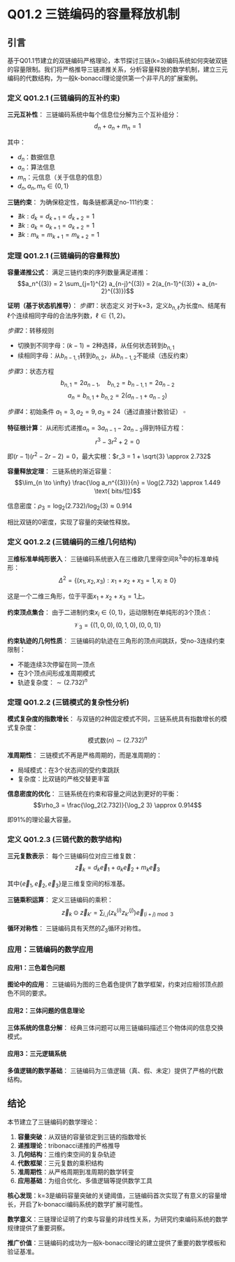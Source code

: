# Q01.2 三链编码的容量释放机制

## 引言

基于Q01.1节建立的双链编码严格理论，本节探讨三链(k=3)编码系统如何突破双链的容量限制。我们将严格推导三链递推关系，分析容量释放的数学机制，建立三元编码的代数结构，为一般k-bonacci理论提供第一个非平凡的扩展案例。

### 定义 Q01.2.1 (三链编码的互补约束)

**三元互补性**：
三链编码系统中每个信息位分解为三个互补组分：
$$d_n + a_n + m_n = 1$$

其中：
- $d_n$：数据信息
- $a_n$：算法信息
- $m_n$：元信息（关于信息的信息）
- $d_n, a_n, m_n \in \{0, 1\}$

**三链约束**：
为确保稳定性，每条链都满足no-111约束：
- $\nexists k: d_k = d_{k+1} = d_{k+2} = 1$
- $\nexists k: a_k = a_{k+1} = a_{k+2} = 1$
- $\nexists k: m_k = m_{k+1} = m_{k+2} = 1$

### 定理 Q01.2.1 (三链编码的容量释放)

**容量递推公式**：
满足三链约束的序列数量满足递推：
$$a_n^{(3)} = 2 \sum_{j=1}^{2} a_{n-j}^{(3)} = 2(a_{n-1}^{(3)} + a_{n-2}^{(3)})$$

**证明（基于状态机推导）**：
*步骤1*：状态定义
对于k=3，定义$b_{n,\ell}$为长度n、结尾有$\ell$个连续相同字母的合法序列数，$\ell \in \{1, 2\}$。

*步骤2*：转移规则
- 切换到不同字母：$(k-1) = 2$种选择，从任何状态转到$b_{n,1}$
- 续相同字母：从$b_{n-1,1}$转到$b_{n,2}$，从$b_{n-1,2}$不能续（违反约束）

*步骤3*：状态方程
$$b_{n,1} = 2a_{n-1}, \quad b_{n,2} = b_{n-1,1} = 2a_{n-2}$$
$$a_n = b_{n,1} + b_{n,2} = 2(a_{n-1} + a_{n-2})$$

*步骤4*：初始条件
$a_1 = 3, a_2 = 9, a_3 = 24$（通过直接计数验证） $\square$

**特征根计算**：
从闭形式递推$a_n = 3a_{n-1} - 2a_{n-3}$得到特征方程：
$$r^3 - 3r^2 + 2 = 0$$

即$(r-1)(r^2 - 2r - 2) = 0$，最大实根：$r_3 = 1 + \sqrt{3} \approx 2.732$

**容量释放定理**：
三链系统的渐近容量：
$$\lim_{n \to \infty} \frac{\log a_n^{(3)}}{n} = \log(2.732) \approx 1.449 \text{ bits/位}$$

信息密度：$\rho_3 = \log_2(2.732) / \log_2(3) \approx 0.914$

相比双链的0密度，实现了容量的突破性释放。

### 定义 Q01.2.2 (三链编码的三维几何结构)

**三维标准单纯形嵌入**：
三链编码系统嵌入在三维欧几里得空间$\mathbb{R}^3$中的标准单纯形：
$$\Delta^2 = \{(x_1, x_2, x_3) : x_1 + x_2 + x_3 = 1, x_i \geq 0\}$$

这是一个二维三角形，位于平面$x_1 + x_2 + x_3 = 1$上。

**约束顶点集合**：
由于二进制约束$x_i \in \{0,1\}$，运动限制在单纯形的3个顶点：
$$\mathcal{V}_3 = \{(1,0,0), (0,1,0), (0,0,1)\}$$

**约束轨迹的几何性质**：
三链编码的轨迹在三角形的顶点间跳跃，受no-3连续约束限制：
- 不能连续3次停留在同一顶点
- 在3个顶点间形成准周期模式
- 轨迹复杂度：$\sim (2.732)^n$

### 定理 Q01.2.2 (三链模式的复杂性分析)

**模式复杂度的指数增长**：
与双链的2种固定模式不同，三链系统具有指数增长的模式复杂度：
$$\text{模式数}(n) \sim (2.732)^n$$

**准周期性**：
三链模式不再是严格周期的，而是准周期的：
- 局域模式：在3个状态间的受约束跳跃
- 复杂度：比双链的严格交替更丰富

**信息密度的优化**：
三链系统在约束和容量之间达到更好的平衡：
$$\rho_3 = \frac{\log_2(2.732)}{\log_2 3} \approx 0.914$$

即91%的理论最大容量。

### 定义 Q01.2.3 (三链代数的数学结构)

**三元复数表示**：
每个三链编码位对应三维复数：
$$\vec{z}_k = d_k \vec{e}_1 + a_k \vec{e}_2 + m_k \vec{e}_3$$

其中$\{\vec{e}_1, \vec{e}_2, \vec{e}_3\}$是三维复空间的标准基。

**三链乘积运算**：
定义三链编码的乘积：
$$\vec{z}_k \odot \vec{z}_{k'} = \sum_{i,j} (z_k^{(i)} z_{k'}^{(j)}) \vec{e}_{(i+j) \bmod 3}$$

**循环对称性**：
三链编码具有天然的$Z_3$循环对称性。

### 应用：三链编码的数学应用

#### 应用1：三色着色问题

**图论中的应用**：
三链编码为图的三色着色提供了数学框架，约束对应相邻顶点颜色不同的要求。

#### 应用2：三体问题的信息理论

**三体系统的信息分解**：
经典三体问题可以用三链编码描述三个物体间的信息交换模式。

#### 应用3：三元逻辑系统

**多值逻辑的数学基础**：
三链编码为三值逻辑（真、假、未定）提供了严格的代数结构。

## 结论

本节建立了三链编码的数学理论：

1. **容量突破**：从双链的容量锁定到三链的指数增长
2. **递推理论**：tribonacci递推的严格推导
3. **几何结构**：三维约束空间的复杂轨迹
4. **代数框架**：三元复数的乘积结构
5. **准周期性**：从严格周期到准周期的数学转变
6. **应用基础**：为组合优化、多值逻辑等提供数学工具

**核心发现**：k=3是编码容量突破的关键阈值，三链编码首次实现了有意义的容量增长，开启了k-bonacci编码系统的数学扩展可能性。

**数学意义**：三链理论证明了约束与容量的非线性关系，为研究约束编码系统的数学规律提供了重要洞察。

**推广价值**：三链编码的成功为一般k-bonacci理论的建立提供了重要的数学模板和验证基准。